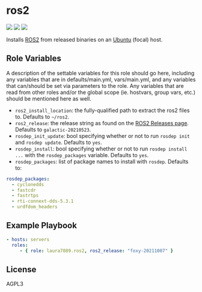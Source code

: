 ros2
=========

![](https://img.shields.io/travis/com/laura7089/ros2-ansible?style=flat-square)
![](https://img.shields.io/ansible/role/57736?style=flat-square)
![](https://img.shields.io/github/license/laura7089/ros2-ansible?style=flat-square)

Installs [ROS2](https://docs.ros.org/en/galactic/index.html) from released binaries on an [Ubuntu](https://ubuntu.com/) (focal) host.

Role Variables
--------------

A description of the settable variables for this role should go here, including any variables that are in defaults/main.yml, vars/main.yml, and any variables that can/should be set via parameters to the role. Any variables that are read from other roles and/or the global scope (ie. hostvars, group vars, etc.) should be mentioned here as well.

- `ros2_install_location`: the fully-qualified path to extract the ros2 files to.
  Defaults to `~/ros2`.
- `ros2_release`: the release string as found on the [ROS2 Releases page](https://github.com/ros2/ros2/releases).
  Defaults to `galactic-20210523`.
- `rosdep_init_update`: bool specifying whether or not to run `rosdep init` and `rosdep update`.
  Defaults to `yes`.
- `rosdep_install`: bool specifying whether or not to run `rosdep install ...` with the `rosdep_packages` variable.
  Defaults to `yes`.
- `rosdep_packages`: list of package names to install with `rosdep`. Defaults to:

```yaml
rosdep_packages:
  - cyclonedds
  - fastcdr
  - fastrtps
  - rti-connext-dds-5.3.1
  - urdfdom_headers
```

Example Playbook
----------------

```yaml
- hosts: servers
  roles:
     - { role: laura7089.ros2, ros2_release: "foxy-20211007" }
```

License
-------

AGPL3
